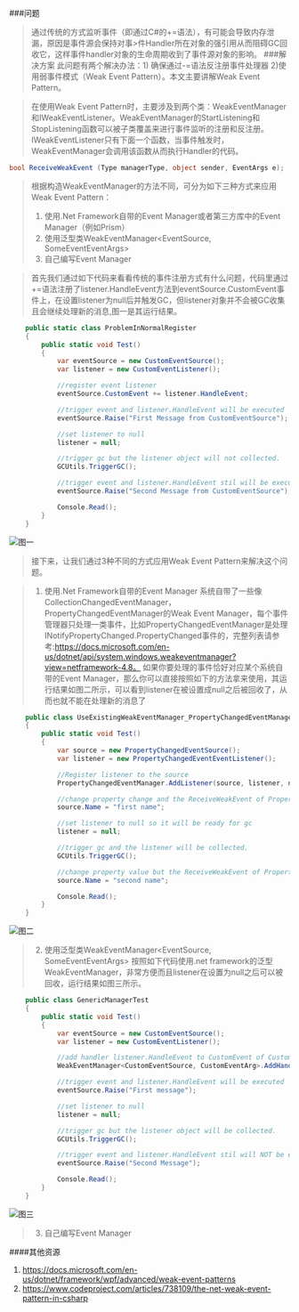 ###问题
>通过传统的方式监听事件（即通过C#的+=语法），有可能会导致内存泄漏，原因是事件源会保持对事>件Handler所在对象的强引用从而阻碍GC回收它，这样事件handler对象的生命周期收到了事件源对象的影响。
###解决方案
>此问题有两个解决办法：1) 确保通过-=语法反注册事件处理器 2)使用弱事件模式（Weak Event Pattern）。本文主要讲解Weak Event Pattern。

>在使用Weak Event Pattern时，主要涉及到两个类：WeakEventManager和IWeakEventListener。WeakEventManager的StartListening和StopListening函数可以被子类覆盖来进行事件监听的注册和反注册。IWeakEventListener只有下面一个函数，当事件触发时，WeakEventManager会调用该函数从而执行Handler的代码。
```C# 
bool ReceiveWeakEvent (Type managerType, object sender, EventArgs e);
```
>根据构造WeakEventManager的方法不同，可分为如下三种方式来应用Weak Event Pattern：
>1. 使用.Net Framework自带的Event Manager或者第三方库中的Event Manager（例如Prism）
>2. 使用泛型类WeakEventManager<EventSource, SomeEventEventArgs>
>3. 自己编写Event Manager

>首先我们通过如下代码来看看传统的事件注册方式有什么问题，代码里通过+=语法注册了listener.HandleEvent方法到eventSource.CustomEvent事件上，在设置listener为null后并触发GC，但listener对象并不会被GC收集且会继续处理新的消息,图一是其运行结果。
```C#
    public static class ProblemInNormalRegister
    {
        public static void Test()
        {
            var eventSource = new CustomEventSource();
            var listener = new CustomEventListener();

            //register event listener
            eventSource.CustomEvent += listener.HandleEvent;

            //trigger event and listener.HandleEvent will be executed
            eventSource.Raise("First Message from CustomEventSource");

            //set listener to null
            listener = null;

            //trigger gc but the listener object will not collected.
            GCUtils.TriggerGC();

            //trigger event and listener.HandleEvent stil will be executed
            eventSource.Raise("Second Message from CustomEventSource");

            Console.Read();
        }
    }
```
![图一]()
>接下来，让我们通过3种不同的方式应用Weak Event Pattern来解决这个问题。

>1. 使用.Net Framework自带的Event Manager
系统自带了一些像CollectionChangedEventManager，PropertyChangedEventManager的Weak Event Manager，每个事件管理器只处理一类事件，比如PropertyChangedEventManager是处理INotifyPropertyChanged.PropertyChanged事件的，完整列表请参考:https://docs.microsoft.com/en-us/dotnet/api/system.windows.weakeventmanager?view=netframework-4.8。 如果你要处理的事件恰好对应某个系统自带的Event Manager，那么你可以直接按照如下的方法拿来使用，其运行结果如图二所示，可以看到listener在被设置成null之后被回收了，从而也就不能在处理新的消息了
```C#
    public class UseExistingWeakEventManager_PropertyChangedEventManager
    {
        public static void Test()
        {
            var source = new PropertyChangedEventSource();
            var listener = new PropertyChangedEventEventListener();

            //Register listener to the source
            PropertyChangedEventManager.AddListener(source, listener, nameof(PropertyChangedEventSource.Name));

            //change property change and the ReceiveWeakEvent of PropertyChangedEventEventListener method will be called
            source.Name = "first name";

            //set listener to null so it will be ready for gc
            listener = null;

            //trigger gc and the listener will be collected.
            GCUtils.TriggerGC();

            //change property value but the ReceiveWeakEvent of PropertyChangedEventEventListener method will NOT be called
            source.Name = "second name"; 

            Console.Read();
        }
    }
```
![图二]()

>2. 使用泛型类WeakEventManager<EventSource, SomeEventEventArgs>
按照如下代码使用.net framework的泛型WeakEventManager，非常方便而且listener在设置为null之后可以被回收，运行结果如图三所示。
```C#
    public class GenericManagerTest
    {
        public static void Test()
        {
            var eventSource = new CustomEventSource();
            var listener = new CustomEventListener();

            //add handler listener.HandleEvent to CustomEvent of CustomEventSource
            WeakEventManager<CustomEventSource, CustomEventArg>.AddHandler(eventSource, "CustomEvent", listener.HandleEvent);

            //trigger event and listener.HandleEvent will be executed
            eventSource.Raise("First message");

            //set listener to null
            listener = null;

            //trigger gc but the listener object will be collected.
            GCUtils.TriggerGC();

            //trigger event and listener.HandleEvent stil will NOT be executed
            eventSource.Raise("Second Message");

            Console.Read();
        }
    }
```
![图三]()

>3. 自己编写Event Manager


####其他资源
1. https://docs.microsoft.com/en-us/dotnet/framework/wpf/advanced/weak-event-patterns
2. https://www.codeproject.com/articles/738109/the-net-weak-event-pattern-in-csharp
